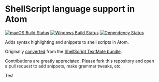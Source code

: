 # ShellScript language support in Atom
[![macOS Build Status](https://travis-ci.org/atom/language-shellscript.svg?branch=master)](https://travis-ci.org/atom/language-shellscript)
[![Windows Build Status](https://ci.appveyor.com/api/projects/status/p4um3lowgrg8y0ty/branch/master?svg=true)](https://ci.appveyor.com/project/Atom/language-shellscript/branch/master)
[![Dependency Status](https://david-dm.org/atom/language-shellscript.svg)](https://david-dm.org/atom/language-shellscript)

Adds syntax highlighting and snippets to shell scripts in Atom.

Originally [converted](http://flight-manual.atom.io/hacking-atom/sections/converting-from-textmate) from the [ShellScript TextMate bundle](https://github.com/textmate/shellscript.tmbundle).

Contributions are greatly appreciated. Please fork this repository and open a pull request to add snippets, make grammar tweaks, etc.

Test
